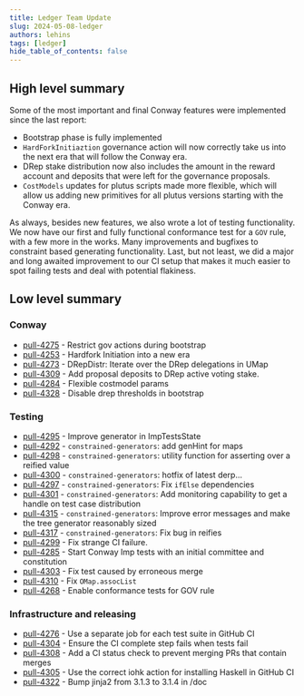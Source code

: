 ```yaml
---
title: Ledger Team Update
slug: 2024-05-08-ledger
authors: lehins
tags: [ledger]
hide_table_of_contents: false
---
```


## High level summary

Some of the most important and final Conway features were implemented since the last report:

* Bootstrap phase is fully implemented
* `HardForkInitiaztion` governance action will now correctly take us into the next era
  that will follow the Conway era.
* DRep stake distribution now also includes the amount in the reward account and deposits
  that were left for the governance proposals.
* `CostModels` updates for plutus scripts made more flexible, which will allow us adding
  new primitives for all plutus versions starting with the Conway era.

As always, besides new features, we also wrote a lot of testing functionality. We now have
our first and fully functional conformance test for a `GOV` rule, with a few more in the
works. Many improvements and bugfixes to constraint based generating functionality. Last,
but not least, we did a major and long awaited improvement to our CI setup that makes it
much easier to spot failing tests and deal with potential flakiness.

## Low level summary

### Conway

* [pull-4275] - Restrict gov actions during bootstrap
* [pull-4253] - Hardfork Initiation into a new era
* [pull-4273] - DRepDistr: Iterate over the DRep delegations in UMap
* [pull-4309] - Add proposal deposits to DRep active voting stake.
* [pull-4284] - Flexible costmodel params
* [pull-4328] - Disable drep thresholds in bootstrap

### Testing

* [pull-4295] - Improve generator in ImpTestsState
* [pull-4292] - `constrained-generators`: add genHint for maps
* [pull-4298] - `constrained-generators`: utility function for asserting over a reified value
* [pull-4300] - `constrained-generators`: hotfix of latest derp...
* [pull-4297] - `constrained-generators`: Fix `ifElse` dependencies
* [pull-4301] - `constrained-generators`: Add monitoring capability to get a handle on test case distribution
* [pull-4315] - `constrained-generators`: Improve error messages and make the tree generator reasonably sized
* [pull-4317] - `constrained-generators`: Fix bug in reifies
* [pull-4299] - Fix strange CI failure.
* [pull-4285] - Start Conway Imp tests with an initial committee and constitution
* [pull-4303] - Fix test caused by erroneous merge
* [pull-4310] - Fix `OMap.assocList`
* [pull-4268] - Enable conformance tests for GOV rule

### Infrastructure and releasing

* [pull-4276] - Use a separate job for each test suite in GitHub CI
* [pull-4304] - Ensure the CI complete step fails when tests fail
* [pull-4308] - Add a CI status check to prevent merging PRs that contain merges
* [pull-4305] - Use the correct iohk action for installing Haskell in GitHub CI
* [pull-4322] - Bump jinja2 from 3.1.3 to 3.1.4 in /doc

[pull-4295]: https://github.com/IntersectMBO/cardano-ledger/pull/4295
[pull-4292]: https://github.com/IntersectMBO/cardano-ledger/pull/4292
[pull-4298]: https://github.com/IntersectMBO/cardano-ledger/pull/4298
[pull-4300]: https://github.com/IntersectMBO/cardano-ledger/pull/4300
[pull-4299]: https://github.com/IntersectMBO/cardano-ledger/pull/4299
[pull-4276]: https://github.com/IntersectMBO/cardano-ledger/pull/4276
[pull-4285]: https://github.com/IntersectMBO/cardano-ledger/pull/4285
[pull-4273]: https://github.com/IntersectMBO/cardano-ledger/pull/4273
[pull-4303]: https://github.com/IntersectMBO/cardano-ledger/pull/4303
[pull-4304]: https://github.com/IntersectMBO/cardano-ledger/pull/4304
[pull-4305]: https://github.com/IntersectMBO/cardano-ledger/pull/4305
[pull-4297]: https://github.com/IntersectMBO/cardano-ledger/pull/4297
[pull-4275]: https://github.com/IntersectMBO/cardano-ledger/pull/4275
[pull-4308]: https://github.com/IntersectMBO/cardano-ledger/pull/4308
[pull-4301]: https://github.com/IntersectMBO/cardano-ledger/pull/4301
[pull-4310]: https://github.com/IntersectMBO/cardano-ledger/pull/4310
[pull-4315]: https://github.com/IntersectMBO/cardano-ledger/pull/4315
[pull-4268]: https://github.com/IntersectMBO/cardano-ledger/pull/4268
[pull-4317]: https://github.com/IntersectMBO/cardano-ledger/pull/4317
[pull-4322]: https://github.com/IntersectMBO/cardano-ledger/pull/4322
[pull-4309]: https://github.com/IntersectMBO/cardano-ledger/pull/4309
[pull-4253]: https://github.com/IntersectMBO/cardano-ledger/pull/4253
[pull-4284]: https://github.com/IntersectMBO/cardano-ledger/pull/4284
[pull-4328]: https://github.com/IntersectMBO/cardano-ledger/pull/4328
